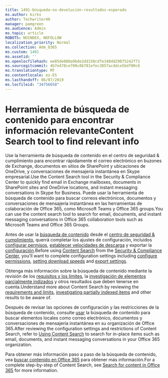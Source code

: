 ```yaml
---
title: 1491-búsqueda-no-devolución-resultados-esperado
ms.author: kirks
author: Techwriter40
manager: pamgreen
ms.audience: Admin
ms.topic: article
ROBOTS: NOINDEX, NOFOLLOW
localization_priority: Normal
ms.collection: Adm_O365
ms.custom: 1491
ms.assetid: ''
ms.openlocfilehash: ee05de080a9bde2dd150cdfe340dd29875242f71
ms.sourcegitcommit: 4b7e478ce700c0b781efec3857ac4dce5bdf00c6
ms.translationtype: MT
ms.contentlocale: es-ES
ms.lasthandoff: 06/07/2019
ms.locfileid: "34756658"
---
```

# <a name="content-search-tool-to-find-relevant-info"></a><span data-ttu-id="b7626-102">Herramienta de búsqueda de contenido para encontrar información relevante</span><span class="sxs-lookup"><span data-stu-id="b7626-102">Content Search tool to find relevant info</span></span>

<span data-ttu-id="b7626-103">Use la herramienta de búsqueda de contenido en el centro de seguridad & cumplimiento para encontrar rápidamente el correo electrónico en buzones de Exchange, documentos en sitios de SharePoint y ubicaciones de OneDrive, y conversaciones de mensajería instantánea en Skype empresarial.</span><span class="sxs-lookup"><span data-stu-id="b7626-103">Use the Content Search tool in the Security & Compliance Center to quickly find email in Exchange mailboxes, documents in SharePoint sites and OneDrive locations, and instant messaging conversations in Skype for Business.</span></span> <span data-ttu-id="b7626-104">Puede usar la herramienta de búsqueda de contenido para buscar correos electrónicos, documentos y conversaciones de mensajería instantánea en las herramientas de colaboración de Office 365, como Microsoft Teams y Office 365 groups.</span><span class="sxs-lookup"><span data-stu-id="b7626-104">You can use the content search tool to search for email, documents, and instant messaging conversations in Office 365 collaboration tools such as Microsoft Teams and Office 365 Groups.</span></span>


<span data-ttu-id="b7626-105">Antes de usar la [búsqueda de contenido](https://sip.protection.office.com/contentsearchbeta?ContentOnly=1) desde el [centro de seguridad & cumplimiento](https://sip.protection.office.com/homepage), querrá completar los ajustes de configuración, incluidos [configurar permisos](https://docs.microsoft.com/office365/securitycompliance/permissions-filtering-for-content-search), [establecer velocidades de descarga](https://docs.microsoft.com/en-us/office365/securitycompliance/increase-download-speeds-when-exporting-ediscovery-results) y exportar la [configuración](https://docs.microsoft.com/en-us/office365/securitycompliance/disable-reports-when-you-export-content-search-results).</span><span class="sxs-lookup"><span data-stu-id="b7626-105">Before using [Content Search](https://sip.protection.office.com/contentsearchbeta?ContentOnly=1) from the [Security & Compliance Center](https://sip.protection.office.com/homepage), you'll want to complete configuration settings including [configure permissions](https://docs.microsoft.com/office365/securitycompliance/permissions-filtering-for-content-search), [setting download speeds](https://docs.microsoft.com/en-us/office365/securitycompliance/increase-download-speeds-when-exporting-ediscovery-results) and [export settings](https://docs.microsoft.com/en-us/office365/securitycompliance/disable-reports-when-you-export-content-search-results).</span></span>

<span data-ttu-id="b7626-106">Obtenga más información sobre la búsqueda de contenido mediante la revisión de los [requisitos y los límites](https://docs.microsoft.com/office365/securitycompliance/limits-for-content-search), la [investigación de elementos parcialmente indizados](https://docs.microsoft.com/office365/securitycompliance/investigating-partially-indexed-items-in-ediscovery) y otros resultados que deben tenerse en cuenta.</span><span class="sxs-lookup"><span data-stu-id="b7626-106">Understand more about Content Search by reviewing the [requirements and limits](https://docs.microsoft.com/office365/securitycompliance/limits-for-content-search), [investigating partially indexed items](https://docs.microsoft.com/office365/securitycompliance/investigating-partially-indexed-items-in-ediscovery) and other results to be aware of.</span></span>

<span data-ttu-id="b7626-107">Después de revisar las opciones de configuración y las restricciones de la búsqueda de contenido, consulte [usar</a> la búsqueda de contenido para buscar elementos locales como correo electrónico, documentos y conversaciones de mensajería instantánea en su organización de Office 365](https://docs.microsoft.com/office365/securitycompliance/content-search).</span><span class="sxs-lookup"><span data-stu-id="b7626-107">After reviewing the configuration settings and restrictions of Content Search, refer to [Using Content Search</a> to search for in-place items such as email, documents, and instant messaging conversations in your Office 365 organization](https://docs.microsoft.com/office365/securitycompliance/content-search).</span></span>

<span data-ttu-id="b7626-108">Para obtener más información paso a paso de la búsqueda de contenido, vea [buscar contenido en Office 365](https://docs.microsoft.com/office365/securitycompliance/search-for-content) para obtener más información.</span><span class="sxs-lookup"><span data-stu-id="b7626-108">For a complete step-by-step of Content Search, see [Search for content in Office 365](https://docs.microsoft.com/office365/securitycompliance/search-for-content) for more information.</span></span>
